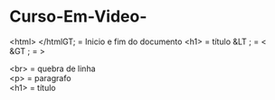 # Curso-Em-Video-
&LT;html&GT; &LT;/htmlGT; = Inicio e fim do documento
&LT;h1&GT; = título
&LT ; = <
<br>
&GT ; = >

&LT;br&GT; = quebra de linha 
<br>
&LT;p&GT; = paragrafo
<br>
&LT;h1&GT; = título